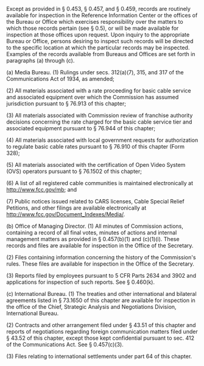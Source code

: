 Except as provided in § 0.453, § 0.457, and § 0.459, records are routinely available for inspection in the Reference Information Center or the offices of the Bureau or Office which exercises responsibility over the matters to which those records pertain (see § 0.5), or will be made available for inspection at those offices upon request. Upon inquiry to the appropriate Bureau or Office, persons desiring to inspect such records will be directed to the specific location at which the particular records may be inspected. Examples of the records available from Bureaus and Offices are set forth in paragraphs (a) through (c).

(a) Media Bureau. (1) Rulings under secs. 312(a)(7), 315, and 317 of the Communications Act of 1934, as amended;

(2) All materials associated with a rate proceeding for basic cable service and associated equipment over which the Commission has assumed jurisdiction pursuant to § 76.913 of this chapter;

(3) All materials associated with Commission review of franchise authority decisions concerning the rate charged for the basic cable service tier and associated equipment pursuant to § 76.944 of this chapter;

(4) All materials associated with local government requests for authorization to regulate basic cable rates pursuant to § 76.910 of this chapter (Form 328);

(5) All materials associated with the certification of Open Video System (OVS) operators pursuant to § 76.1502 of this chapter;

(6) A list of all registered cable communities is maintained electronically at http://www.fcc.gov/mb; and

(7) Public notices issued related to CARS licenses, Cable Special Relief Petitions, and other filings are available electronically at http://www.fcc.gov/Document_Indexes/Media/.

(b) Office of Managing Director. (1) All minutes of Commission actions, containing a record of all final votes, minutes of actions and internal management matters as provided in § 0.457(b)(1) and (c)(1)(i). These records and files are available for inspection in the Office of the Secretary.

(2) Files containing information concerning the history of the Commission's rules. These files are available for inspection in the Office of the Secretary.

(3) Reports filed by employees pursuant to 5 CFR Parts 2634 and 3902 and applications for inspection of such reports. See § 0.460(k).

(c) International Bureau. (1) The treaties and other international and bilateral agreements listed in § 73.1650 of this chapter are available for inspection in the office of the Chief, Strategic Analysis and Negotiations Division, International Bureau.

(2) Contracts and other arrangement filed under § 43.51 of this chapter and reports of negotiations regarding foreign communication matters filed under § 43.52 of this chapter, except those kept confidential pursuant to sec. 412 of the Communications Act. See § 0.457(c)(3).

(3) Files relating to international settlements under part 64 of this chapter.

